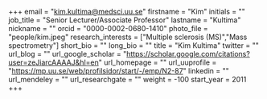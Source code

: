 +++ 
email = "kim.kultima@medsci.uu.se"
firstname = "Kim"
initials = "" 
job_title = "Senior Lecturer/Associate Professor"
lastname = "Kultima"
nickname = "" 
orcid = "0000-0002-0680-1410"
photo_file = "people/kim.jpeg"
research_interests = ["Multiple sclerosis (MS)","Mass spectrometry"]
short_bio = "" 
long_bio = ""
title = "Kim Kultima"
twitter = "" 
url_blog = "" 
url_google_scholar = "https://scholar.google.com/citations?user=zeJiarcAAAAJ&hl=en"
url_homepage = "" 
url_uuprofile = "https://mp.uu.se/web/profilsidor/start/-/emp/N2-87"
linkedin = ""
url_mendeley = ""
url_researchgate = ""
weight = -100 
start_year = 2011
+++


